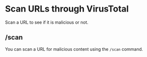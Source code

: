# Scan URLs through VirusTotal
Scan a URL to see if it is malicious or not.

## /scan
You can scan a URL for malicious content using the `/scan` command.